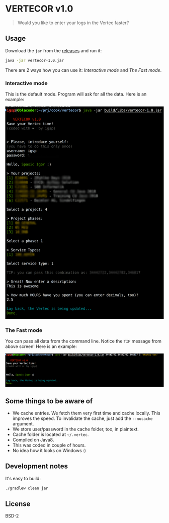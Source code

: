 # VERTECOR v1.0

> Would you like to enter your logs in the Vertec faster? 

## Usage

Download the `jar` from the [releases](https://github.com/igr/vertecor/releases) and run it:

```bash
java -jar vertecor-1.0.jar
```

There are 2 ways how you can use it: _Interactive mode_ and _The Fast mode_.

### Interactive mode

This is the default mode. Program will ask for all the data. Here is an example:

![](v1.png)

### The Fast mode

You can pass all data from the command line. Notice the `TIP` message from above screen! Here is an example:

![](v2.png)

## Some things to be aware of

+ We cache entries. We fetch them very first time and cache locally. This improves the speed. To invalidate the cache, just add the `--nocache` argument.
+ We store user/password in the cache folder, too, in plaintext.
+ Cache folder is located at `~/.vertec`.
+ Compiled on Java8.
+ This was coded in couple of hours.
+ No idea how it looks on Windows :)

## Development notes

It's easy to build:

```bash
./gradlew clean jar
```

## License

BSD-2